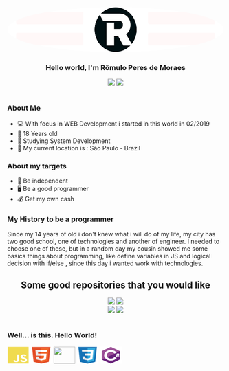 <div align="center">
   <img style="border-radius:50%;" height="105px" src="./firstImage.png">
   <h3>Hello world, I'm Rômulo Peres de Moraes</h3>
</div>
<div align="center">
  <img height="130px" src="https://github-readme-stats.vercel.app/api?username=Romulo-Moraes&theme=tokyonight&show_icons=true">
  <img height="130px" src="https://github-readme-stats.vercel.app/api/top-langs/?username=Romulo-Moraes&theme=tokyonight&layout=compact">
</div>

#
<div>
      <h3>About Me</h3>
      <ul>
         <li>💻 With focus in WEB Development i started in this world in 02/2019</li>  
         <li>🎂 18 Years old</li>
         <li>📘 Studying System Development</li>
         <li>🏴󠁢󠁲󠁳󠁰󠁿 My current location is : São Paulo - Brazil</li>
      </ul>
     <h3>About my targets</h3>
     <ul>
         <li>🍃 Be independent</li>
         <li>🖥️ Be a good programmer</li>
         <li>💰 Get my own cash</li>
      </ul>
</div>

### My History to be a programmer

Since my 14 years of old i don't knew what i will do of my life, my city has two good school, 
one of technologies and another of engineer. I needed to choose one of these, but in a random day my cousin
showed me some basics things about programming, like define variables in JS and logical decision with if/else
, since this day i wanted work with technologies.

<h2 align="center">Some good repositories that you would like</h2>
<div align="center">
   <div align="center">
      <img height="95px" src="https://github-readme-stats.vercel.app/api/pin/?username=Romulo-Moraes&repo=HttpLibrary&theme=tokyonight">
      <img height="95px" src="https://github-readme-stats.vercel.app/api/pin/?username=Romulo-Moraes&repo=colorizedPrint&theme=tokyonight">
   </div>
   <div>
      <img height="95px" src="https://github-readme-stats.vercel.app/api/pin/?username=Romulo-Moraes&repo=binconvert&theme=tokyonight">
      <img height="95px" src="https://github-readme-stats.vercel.app/api/pin/?username=Romulo-Moraes&repo=Caesar-Cipher&theme=tokyonight">
   </div>
</div>

#

### Well... is this. Hello World!

<div>
  <img align="center" height="40" width="50" src="https://raw.githubusercontent.com/devicons/devicon/master/icons/javascript/javascript-plain.svg">
  <img align="center" height="40" width="50" src="https://raw.githubusercontent.com/devicons/devicon/master/icons/html5/html5-original.svg">
  <img align="center" height="40" width="50" src="https://p7.hiclipart.com/preview/889/976/939/the-c-programming-language-computer-programming-programming.jpg"/>
  <img align="center" height="40" width="50" src="https://raw.githubusercontent.com/devicons/devicon/master/icons/css3/css3-original.svg">
  <img align="center" height="40" width="50" src="https://raw.githubusercontent.com/devicons/devicon/master/icons/csharp/csharp-original.svg">
</div>
